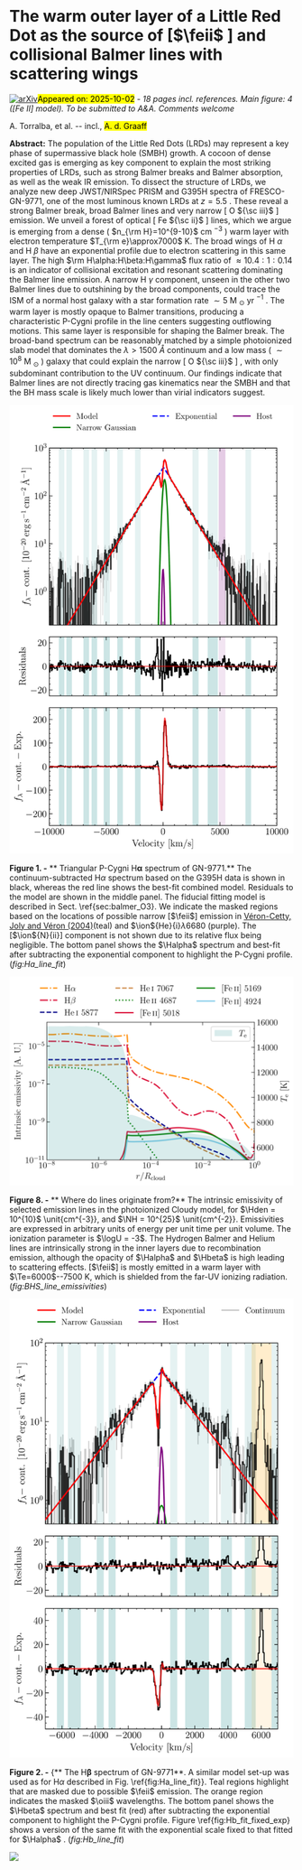 <div class="macros" style="visibility:hidden;">
$\newcommand{\ensuremath}{}$
$\newcommand{\xspace}{}$
$\newcommand{\object}[1]{\texttt{#1}}$
$\newcommand{\farcs}{{.}''}$
$\newcommand{\farcm}{{.}'}$
$\newcommand{\arcsec}{''}$
$\newcommand{\arcmin}{'}$
$\newcommand{\ion}[2]{#1#2}$
$\newcommand{\textsc}[1]{\textrm{#1}}$
$\newcommand{\hl}[1]{\textrm{#1}}$
$\newcommand{\footnote}[1]{}$
$\newcommand{\lya}{{\text{Ly}\ensuremath{\alpha}}}$
$\newcommand{\Halpha}{{\text{H}\ensuremath{\alpha}}}$
$\newcommand{\Hbeta}{{\text{H}\ensuremath{\beta}}}$
$\newcommand{\Hgamma}{{\text{H}\ensuremath{\gamma}}}$
$\newcommand{\oiii}{{\text{[\ion{O}{iii}]}}}$
$\newcommand{\niv}{{\text{\ion{N}{iv}]}}}$
$\newcommand{\feii}{{\text{\ion{Fe}{ii}}}}$
$\newcommand{\fesclya}{\ensuremath{f_{\rm esc}(\lya )}}$
$\newcommand{\fesclyc}{\ensuremath{f_{\rm esc}(\rm LyC)}}$
$\newcommand{\fcov}{\ensuremath{f_{\rm cov}}}$
$\newcommand{\jwst}{{JWST}}$
$\newcommand{\nircam}{NIRCam}$
$\newcommand{\muse}{MUSE}$
$\newcommand{\flambdaunits}{\ensuremath{\rm erg s^{-1} cm^{-2} {Å }^{-1}}}$
$\newcommand{\contblue}{{\it cont. blue}}$
$\newcommand{\contred}{{\it cont. red}}$
$\newcommand{\Hden}{\ensuremath{n_{\rm H}}}$
$\newcommand{\NH}{\ensuremath{N_{\rm H}}}$
$\newcommand{\NHI}{\ensuremath{N_{\rm \ion{H}{i}}}}$
$\newcommand{\eden}{\ensuremath{n_{\rm e}}}$
$\newcommand{\Ne}{\ensuremath{N_{\rm e}}}$
$\newcommand{\Te}{\ensuremath{T_{\rm e}}}$
$\newcommand{\logten}{\ensuremath{\log_{10}}}$
$\newcommand{\vturb}{\ensuremath{v_{\rm turb}}}$
$\newcommand{\logU}{\ensuremath{\logten U}}$
$\newcommand{\attnote}[1]{{\color{mycolor}[AT: #1]}}$</div>



<div id="title">

# The warm outer layer of a Little Red Dot as the source of [$\feii$ ] and collisional Balmer lines with scattering wings

</div>
<div id="comments">

[![arXiv](https://img.shields.io/badge/arXiv-2510.00103-b31b1b.svg)](https://arxiv.org/abs/2510.00103)<mark>Appeared on: 2025-10-02</mark> -  _18 pages incl. references. Main figure: 4 ([Fe II] model). To be submitted to A&A. Comments welcome_

</div>
<div id="authors">

A. Torralba, et al. -- incl., <mark>A. d. Graaff</mark>

</div>
<div id="abstract">

**Abstract:** The population of the Little Red Dots (LRDs) may represent a key phase of supermassive black hole (SMBH) growth. A cocoon of dense excited gas is emerging as key component to explain the most striking properties of LRDs, such as strong Balmer breaks and Balmer absorption, as well as the weak IR emission. To dissect the structure of LRDs, we analyze new deep JWST/NIRSpec PRISM and G395H spectra of FRESCO-GN-9771, one of the most luminous known LRDs at $z=5.5$ . These reveal a strong Balmer break, broad Balmer lines and very narrow [ O ${\sc iii}$ ] emission. We unveil a forest of optical [ Fe ${\sc ii}$ ] lines, which we argue is emerging from a dense ( $n_{\rm H}=10^{9-10}$ cm $^{-3}$ ) warm layer with electron temperature $T_{\rm e}\approx7000$ K. The broad wings of H $\alpha$ and H $\beta$ have an exponential profile due to electron scattering in this same layer. The high $\rm H\alpha:H\beta:H\gamma$ flux ratio of $\approx10.4:1:0.14$ is an indicator of collisional excitation and resonant scattering dominating the Balmer line emission. A narrow H $\gamma$ component, unseen in the other two Balmer lines due to outshining by the broad components, could trace the ISM of a normal host galaxy with a star formation rate $\sim5$ M $_{\odot}$ yr $^{-1}$ . The warm layer is mostly opaque to Balmer transitions, producing a characteristic P-Cygni profile in the line centers suggesting outflowing motions. This same layer is responsible for shaping the Balmer break. The broad-band spectrum can be reasonably matched by a simple photoionized slab model that dominates the $\lambda>1500$ ${Å}$ continuum and a low mass ( $\sim10^8$ M $_{\odot}$ ) galaxy that could explain the narrow [ O ${\sc iii}$ ] , with only subdominant contribution to the UV continuum. Our findings indicate that Balmer lines are not directly tracing gas kinematics near the SMBH and that the BH mass scale is likely much lower than virial indicators suggest.

</div>

<div id="div_fig1">

<img src="tmp_2510.00103/./figures/GN-9771_Ha_multiplicative_fit.png" alt="Fig1" width="100%"/>

**Figure 1. -** ** Triangular P-Cygni H$\pmb\alpha$ spectrum of GN-9771.** The continuum-subtracted H$\alpha$ spectrum based on the G395H data is shown in black, whereas the red line shows the best-fit combined model. Residuals to the model are shown in the middle panel.
    The fiducial fitting model is described in Sect. \ref{sec:balmer_O3}.
    We indicate the masked regions based on the locations of possible narrow [$\feii$] emission in [Véron-Cetty, Joly and Véron (2004)]()(teal) and $\ion${He}{i}$\lambda$6680 (purple). The [$\ion${N}{ii}] component is not shown due to its relative flux being negligible. The bottom panel shows the $\Halpha$  spectrum and best-fit after subtracting the exponential component to highlight the P-Cygni profile. (*fig:Ha_line_fit*)

</div>
<div id="div_fig2">

<img src="tmp_2510.00103/./figures/BHS_line_emissivity_n10.png" alt="Fig8" width="100%"/>

**Figure 8. -** ** Where do lines originate from?** The intrinsic emissivity of selected emission lines in the photoionized Cloudy model, for $\Hden = 10^{10}$ \unit{cm^{-3}}, and $\NH = 10^{25}$ \unit{cm^{-2}}. Emissivities are expressed in arbitrary units of energy per unit time per unit volume. The ionization parameter is $\logU = -3$. The Hydrogen Balmer and Helium lines are intrinsically strong in the inner layers due to recombination emission, although the opacity of $\Halpha$  and $\Hbeta$  is high leading to scattering effects. [$\feii$] is mostly emitted in a warm layer with $\Te=6000$--7500 K, which is shielded from the far-UV ionizing radiation. (*fig:BHS_line_emissivities*)

</div>
<div id="div_fig3">

<img src="tmp_2510.00103/./figures/GN-9771_Hb_multiplicative_fit.png" alt="Fig2" width="100%"/>

**Figure 2. -** {** The H$\pmb\beta$  spectrum of GN-9771**. A similar model set-up was used as for H$\alpha$ described in Fig. \ref{fig:Ha_line_fit}}. Teal regions highlight that are masked due to possible $\feii$  emission. The orange region indicates the masked $\oiii$  wavelengths. The bottom panel shows the $\Hbeta$  spectrum and best fit (red) after subtracting the exponential component to highlight the P-Cygni profile. Figure \ref{fig:Hb_fit_fixed_exp} shows a version of the same fit with the exponential scale fixed to that fitted for $\Halpha$ . (*fig:Hb_line_fit*)

</div><div id="qrcode"><img src=https://api.qrserver.com/v1/create-qr-code/?size=100x100&data="https://arxiv.org/abs/2510.00103"></div>